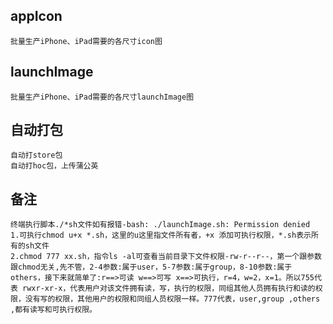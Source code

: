 ## appIcon
    批量生产iPhone、iPad需要的各尺寸icon图
    
## launchImage
    批量生产iPhone、iPad需要的各尺寸launchImage图

## 自动打包
    自动打store包
    自动打hoc包，上传蒲公英

## 备注
    终端执行脚本./*sh文件如有报错-bash: ./launchImage.sh: Permission denied
    1.可执行chmod u+x *.sh，这里的u这里指文件所有者，+x 添加可执行权限，*.sh表示所有的sh文件
    2.chmod 777 xx.sh，指令ls -al可查看当前目录下文件权限-rw-r--r--，第一个跟参数跟chmod无关,先不管，2-4参数:属于user，5-7参数:属于group，8-10参数:属于others，接下来就简单了:r==>可读 w==>可写 x==>可执行，r=4，w=2，x=1。所以755代表 rwxr-xr-x，代表用户对该文件拥有读，写，执行的权限，同组其他人员拥有执行和读的权限，没有写的权限，其他用户的权限和同组人员权限一样。777代表，user,group ,others ,都有读写和可执行权限。
